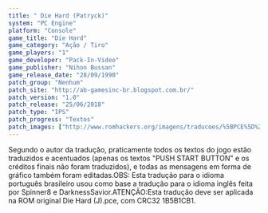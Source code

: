 ```yaml
---
title: " Die Hard (Patryck)"
system: "PC Engine"
platform: "Console"
game_title: "Die Hard"
game_category: "Ação / Tiro"
game_players: "1"
game_developer: "Pack-In-Video"
game_publisher: "Nihon Bussan"
game_release_date: "28/09/1990"
patch_group: "Nenhum"
patch_site: "http://ab-gamesinc-br.blogspot.com.br/"
patch_version: "1.0"
patch_release: "25/06/2018"
patch_type: "IPS"
patch_progress: "Textos"
patch_images: ["http://www.romhackers.org/imagens/traducoes/%5BPCE%5D%20Die%20Hard%20-%20Patryck%20-%201.png","http://www.romhackers.org/imagens/traducoes/%5BPCE%5D%20Die%20Hard%20-%20Patryck%20-%202.png","http://www.romhackers.org/imagens/traducoes/%5BPCE%5D%20Die%20Hard%20-%20Patryck%20-%203.png"]
---
```

Segundo o autor da tradução, praticamente todos os textos do jogo estão traduzidos e acentuados (apenas os textos "PUSH START BUTTON" e os créditos finais não foram traduzidos), e todas as mensagens em forma de gráfico também foram editadas.OBS: Esta tradução para o idioma português brasileiro usou como base a tradução para o idioma inglês feita por Spinner8 e DarknessSavior.ATENÇÃO:Esta tradução deve ser aplicada na ROM original Die Hard (J).pce, com CRC32 1B5B1CB1.